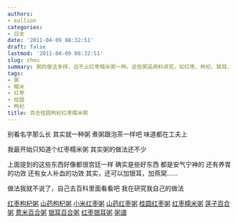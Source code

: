 ```yaml
---
authors:
- eallion
categories:
- 日志
date: '2011-04-09 08:32:51'
draft: false
lastmod: '2011-04-09 08:32:51'
slug: zhou
summary: 粥的做法多样，远不止红枣糯米粥一种。这些粥品用料讲究，如红枣、枸杞、银耳、燕窝等，具有安神养胃、补血等功效。具体做法可参考百科链接，作者正在研究自己的独特配方。
tags:
- 粥
- 糯米
- 红枣
- 桂圆
- 枸杞
title: 百合桂圆枸杞红枣糯米粥
---
```


别看名字那么长
其实就一种粥
煮粥跟泡茶一样吧
味道都在工夫上

我最开始只知道个红枣糯米粥
其实粥的做法还不少

上面提到的这些东西好像都很宫廷一样
确实是些好东西
都是安气宁神的
还有养胃的功效
还有女人补血的功效
其实，还可以加银耳，加燕窝……

做法我就不说了，自己去百科里面看看吧
我在研究我自己的做法

[红枣枸杞粥](http://baike.baidu.com/view/2881543.htm)
[山药枸杞粥](http://baike.baidu.com/view/103289.htm)
[小米红枣粥](http://baike.baidu.com/view/616565.htm)
[山药红枣粥](http://baike.baidu.com/view/4692542.htm)
[桂圆红枣粥](http://baike.baidu.com/view/5020657.htm)
[红枣糯米粥](http://baike.baidu.com/view/1642148.htm)
[莲子百合粥](http://baike.baidu.com/view/2065395.htm)
[薏米百合粥](http://baike.baidu.com/view/427877.htm)
[银耳百合粥](http://baike.baidu.com/view/4877501.htm)
[红枣银耳粥](http://baike.baidu.com/view/1592023.htm)
[粥谱 </strong>](http://www.chinabaike.com/article/39/121/Article_121_1.html)